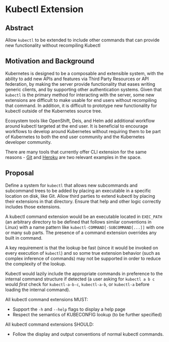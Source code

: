 
# Kubectl Extension

Abstract
--------

Allow `kubectl` to be extended to include other commands that can provide new functionality without recompiling Kubectl


Motivation and Background
-------------------------

Kubernetes is designed to be a composable and extensible system, with the ability to add new APIs and features via Third Party Resources
or API federation, by making the server provide functionality that eases writing generic clients, and by supporting other authentication
systems. Given that `kubectl` is the primary method for interacting with the server, some new extensions are difficult to make usable
for end users without recompiling that command. In addition, it is difficult to prototype new functionality for kubectl outside of the
Kubernetes source tree.

Ecosystem tools like OpenShift, Deis, and Helm add additional workflow around kubectl targeted at the end user. It is beneficial
to encourage workflows to develop around Kubernetes without requiring them to be part of Kubernetes to both the end user community
and the Kubernetes developer community.

There are many tools that currently offer CLI extension for the same reasons - [Git](https://www.kernel.org/pub/software/scm/git/docs/howto/new-command.html) and
[Heroku](https://devcenter.heroku.com/articles/developing-cli-plug-ins#creating-the-package) are two relevant examples in the space.


Proposal
--------

Define a system for `kubectl` that allows new subcommands and subcommand trees to be added by placing an executable in a specific
location on disk, like Git.  Allow third parties to extend kubectl by placing their extensions in that directory. Ensure that help
and other logic correctly includes those extensions.

A kubectl command extension would be an executable located in `EXEC_PATH` (an arbitrary directory to be defined that follows similar
conventions in Linux) with a name pattern like `kubectl-COMMAND[-SUBCOMMAND[...]]` with one or many sub parts. The presence of
a command extension overrides any built in command.

A key requirement is that the lookup be fast (since it would be invoked on every execution of `kubectl`) and so some true extension
behavior (such as complex inference of commands) may not be supported in order to reduce the complexity of the lookup.

Kubectl would lazily include the appropriate commands in preference to the internal command structure if detected (a user asking for
`kubectl a b c` would *first* check for `kubectl-a-b-c`, `kubectl-a-b`, or `kubectl-a` before loading the internal command).

All kubectl command extensions MUST:

* Support the `-h` and `--help` flags to display a help page
* Respect the semantics of KUBECONFIG lookup (to be further specified)

All kubectl command extensions SHOULD:

* Follow the display and output conventions of normal kubectl commands.

